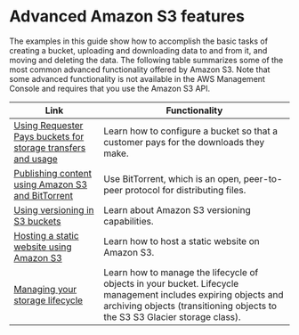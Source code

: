 # Advanced Amazon S3 features<a name="S3-gsg-AdvancedAmazonS3Features"></a>

The examples in this guide show how to accomplish the basic tasks of creating a bucket, uploading and downloading data to and from it, and moving and deleting the data\. The following table summarizes some of the most common advanced functionality offered by Amazon S3\. Note that some advanced functionality is not available in the AWS Management Console and requires that you use the Amazon S3 API\.


| Link | Functionality | 
| --- | --- | 
| [Using Requester Pays buckets for storage transfers and usage](RequesterPaysBuckets.md) | Learn how to configure a bucket so that a customer pays for the downloads they make\.  | 
| [Publishing content using Amazon S3 and BitTorrent](S3Torrent.md#S3TorrentPublish) | Use BitTorrent, which is an open, peer\-to\-peer protocol for distributing files\.  | 
| [Using versioning in S3 buckets](Versioning.md) | Learn about Amazon S3 versioning capabilities\. | 
| [Hosting a static website using Amazon S3](WebsiteHosting.md) | Learn how to host a static website on Amazon S3\. | 
| [Managing your storage lifecycle](object-lifecycle-mgmt.md) | Learn how to manage the lifecycle of objects in your bucket\. Lifecycle management includes expiring objects and archiving objects \(transitioning objects to the S3 S3 Glacier storage class\)\. | 